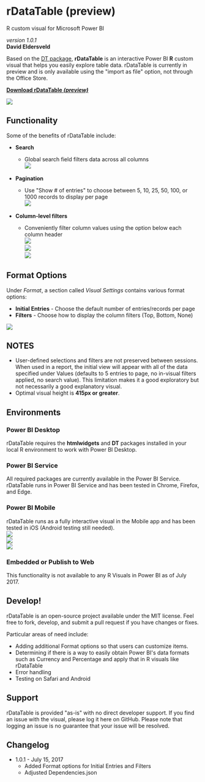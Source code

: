 # rDataTable (preview)  

R custom visual for Microsoft Power BI  

*version 1.0.1*  
**David Eldersveld**  

Based on the [DT package](https://rstudio.github.io/DT/), **rDataTable** is an interactive Power BI **R** custom visual that helps you easily explore table data. rDataTable is currently in preview and is only available using the "import as file" option, not through the Office Store.

[**Download rDataTable *(preview)***](https://github.com/deldersveld/rDataTable/raw/master/packaged-versions/rDataTable-1.0.1.pbiviz)
 

![](https://github.com/deldersveld/rDataTable/raw/master/images/rDataTable.PNG)

  
## Functionality  
Some of the benefits of rDataTable include:  

* **Search** 
  * Global search field filters data across all columns  
  ![](https://github.com/deldersveld/rDataTable/raw/master/images/GlobalSearch.PNG)  
  
* **Pagination**
  * Use "Show # of entries" to choose between 5, 10, 25, 50, 100, or 1000 records to display per page  
  ![](https://github.com/deldersveld/rDataTable/raw/master/images/ShowEntries.PNG)  
  
* **Column-level filters**
  * Conveniently filter column values using the option below each column header  
  ![](https://github.com/deldersveld/rDataTable/raw/master/images/ColumnFilters1.PNG)  
  ![](https://github.com/deldersveld/rDataTable/raw/master/images/ColumnFilters2.PNG)  
  ![](https://github.com/deldersveld/rDataTable/raw/master/images/ColumnFilters3.PNG)  
  
## Format Options
Under *Format*, a section called *Visual Settings* contains various format options:
* **Initial Entries** - Choose the default number of entries/records per page
* **Filters** - Choose how to display the column filters (Top, Bottom, None)

![](https://github.com/deldersveld/rDataTable/raw/master/images/FormatOptions.PNG)  


## NOTES
* User-defined selections and filters are not preserved between sessions. When used in a report, the initial view will appear with all of the data specified under Values (defaults to 5 entries to page, no in-visual filters applied, no search value). This limitation makes it a good exploratory but not necessarily a good explanatory visual.
* Optimal visual height is **415px or greater**.

## Environments  

### Power BI Desktop
rDataTable requires the **htmlwidgets** and **DT** packages installed in your local R environment to work with Power BI Desktop.

### Power BI Service
All required packages are currently available in the Power BI Service. rDataTable runs in Power BI Service and has been tested in Chrome, Firefox, and Edge.

### Power BI Mobile
rDataTable runs as a fully interactive visual in the Mobile app and has been tested in iOS (Android testing still needed).  
![](https://github.com/deldersveld/rDataTable/raw/master/images/iOS0.jpg)   
![](https://github.com/deldersveld/rDataTable/raw/master/images/iOS1.jpg)   
![](https://github.com/deldersveld/rDataTable/raw/master/images/iOS2.jpg)

### Embedded or Publish to Web
This functionality is not available to any R Visuals in Power BI as of July 2017.
  
  
## Develop!		
rDataTable is an open-source project available under the MIT license. Feel free to fork, develop, and submit a pull request if you have changes or fixes.  		
		
Particular areas of need include:  		
* Adding additional Format options so that users can customize items.		
* Determining if there is a way to easily obtain Power BI's data formats such as Currency and Percentage and apply that in R visuals like rDataTable		
* Error handling		
* Testing on Safari and Android  
 
  
## Support
rDataTable is provided "as-is" with no direct developer support. If you find an issue with the visual, please log it here on GitHub. Please note that logging an issue is no guarantee that your issue will be resolved.


## Changelog
* 1.0.1 - July 15, 2017
  * Added Format options for Initial Entries and Filters
  * Adjusted Dependencies.json
